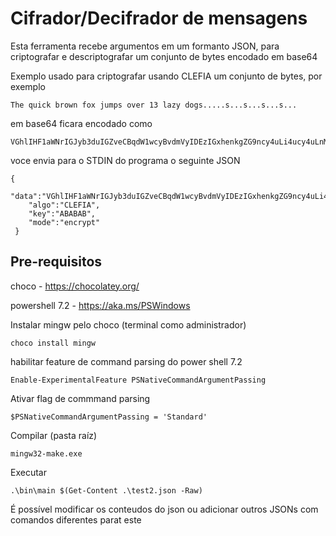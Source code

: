 # Cifrador/Decifrador de mensagens

Esta ferramenta recebe argumentos em um formanto JSON, para criptografar e descriptografar um conjunto de bytes encodado em base64


Exemplo usado para criptografar usando CLEFIA um conjunto de bytes, por exemplo

```
The quick brown fox jumps over 13 lazy dogs.....s...s...s...s...
```
em base64 ficara encodado como 

```
VGhlIHF1aWNrIGJyb3duIGZveCBqdW1wcyBvdmVyIDEzIGxhenkgZG9ncy4uLi4ucy4uLnMuLi5zLi4ucy4uLg
```

voce envia para o STDIN do programa o seguinte JSON

```
{
    "data":"VGhlIHF1aWNrIGJyb3duIGZveCBqdW1wcyBvdmVyIDEzIGxhenkgZG9ncy4uLi4ucy4uLnMuLi5zLi4ucy4uLg==",
    "algo":"CLEFIA",
    "key":"ABABAB",
    "mode":"encrypt"
 }
```

## Pre-requisitos

choco - https://chocolatey.org/

powershell 7.2 - https://aka.ms/PSWindows

Instalar mingw pelo choco (terminal como administrador)
```
choco install mingw
```

habilitar feature de command parsing do power shell 7.2
```
Enable-ExperimentalFeature PSNativeCommandArgumentPassing
```

Ativar flag de commmand parsing
```
$PSNativeCommandArgumentPassing = 'Standard'
```

Compilar (pasta raíz)
```
mingw32-make.exe
```

Executar 
```
.\bin\main $(Get-Content .\test2.json -Raw)
```

É possível modificar os conteudos do json ou adicionar outros JSONs com comandos diferentes parat este


